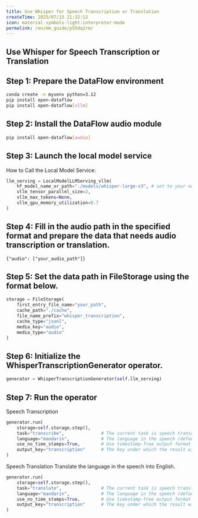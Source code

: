 ```yaml
---
title: Use Whisper for Speech Transcription or Translation
createTime: 2025/07/15 21:32:12
icon: material-symbols-light:interpreter-mode
permalink: /en/mm_guide/p55dq1rm/
---
```


## Use Whisper for Speech Transcription or Translation

## Step 1: Prepare the DataFlow environment
```bash
conda create -n myvenv python=3.12
pip install open-dataflow
pip install open-dataflow[vllm]
```

## Step 2: Install the DataFlow audio module
```bash
pip install open-dataflow[audio]
```

## Step 3: Launch the local model service
How to Call the Local Model Service:
```python
llm_serving = LocalModelLLMServing_vllm(
    hf_model_name_or_path="./models/whisper-large-v3", # set to your own model path
    vllm_tensor_parallel_size=2,
    vllm_max_tokens=None,
    vllm_gpu_memory_utilization=0.7
)
```

## Step 4: Fill in the audio path in the specified format and prepare the data that needs audio transcription or translation.
```jsonl
{"audio": ["your_audio_path"]}
```

## Step 5: Set the data path in FileStorage using the format below.
```python
storage = FileStorage(
    first_entry_file_name="your_path",
    cache_path="./cache",
    file_name_prefix="whisper_transcription",
    cache_type="jsonl",
    media_key="audio",
    media_type="audio"
)
```

## Step 6: Initialize the WhisperTranscriptionGenerator operator.
```python
generator = WhisperTranscriptionGenerator(self.llm_serving)
```

## Step 7: Run the operator
Speech Transcription
```python
generator.run(
    storage=self.storage.step(), 
    task="transcribe",              # The current task is speech transcription
    language="mandarin",            # The language in the speech (default: english)
    use_no_time_stamps=True,        # Use timestamp-free output format (default: True)
    output_key="transcription"      # The key under which the result will be stored in the output dataframe
)
```

Speech Translation
Translate the language in the speech into English.
```python
generator.run(
    storage=self.storage.step(), 
    task="translate",               # The current task is speech translation
    language="mandarin",            # The language in the speech (default: english)
    use_no_time_stamps=True,        # Use timestamp-free output format (default: True)
    output_key="transcription"      # The key under which the result will be stored in the output dataframe
)
```